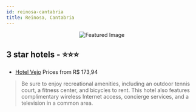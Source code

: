 ```yaml
---
id: reinosa-cantabria
title: Reinosa, Cantabria
---
```


<center><img src="https://i.travelapi.com/hotels/12000000/11900000/11898900/11898810/962efd60_z.jpg" alt="Featured Image" /></center>


##  3 star hotels - ⭐️⭐️⭐️

-    [Hotel Vejo](https://us.hurb.com/hotels/reinosa/hotel-vejo-JNP-JP980668?cmp=18055) Prices from R$ 173,94
   > Be sure to enjoy recreational amenities, including an outdoor tennis court, a fitness center, and bicycles to rent. This hotel also features complimentary wireless Internet access, concierge services, and a television in a common area.
